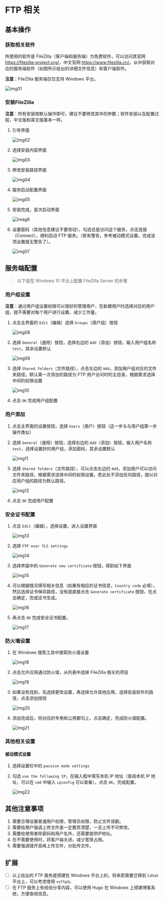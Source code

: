 # FTP 相关

## 基本操作

### 获取相关软件

所使用的软件是 FileZilla（客户端和服务端）为免费软件，可以访问其官网 <https://filezilla-project.org/>，中文官网 <https://www.filezilla.cn/>。从中获取对应的服务端软件（如图所示给出的详细文件信息）和客户端软件。

**注意**：FileZilla 服务端仅仅支持 Windows 平台。

![img01](../images/2020-06-17-FTP-Manual-01.png)

### 安装FileZilla

**注意**：所有安装按默认操作即可，建议不要修改其中的参数；软件安装以及配置过程，中文版和英文版基本一样。

1. 引导界面

   ![img02](../images/2020-06-17-FTP-Manual-02.png)

2. 选择安装内容界面

   ![img03](../images/2020-06-17-FTP-Manual-03.png)

3. 修改安装路径界面

   ![img04](../images/2020-06-17-FTP-Manual-04.png)

4. 服务启动配置界面

   ![img05](../images/2020-06-17-FTP-Manual-05.png)

5. 安装完成，首次启动界面

   ![imag6](../images/2020-06-17-FTP-Manual-06.png)

6. 设置密码（其他信息建议不要改动），勾选总是访问这个服务，点击连接（Connect），顺利启动 FTP 服务。（若有警告，参考被动模式设置，完成该项设置就无警告了）。

   ![img07](../images/2020-06-17-FTP-Manual-07.png)

## 服务端配置

> 以下是在 Windows 10 平台上配置 FileZilla Server 的步骤

### 用户组设置

**注意**：通过用户组设置权限可以很好的管理用户，在新建用户时选择对应的用户组，就不需要对每个用户进行设置，减少工作量。

1. 点击主界面的 `Edit`（编辑）选择 `Groups`（用户组）按钮

   ![img08](../images/2020-06-17-FTP-Manual-08.png)

2. 选择 `General`（通用）按钮，选择右边的 `Add`（添加）按钮，输入用户组名称 `test`，其余设置默认

   ![img09](../images/2020-06-17-FTP-Manual-09.png)

3. 选择 `Shared folders`（文件路径），点击左边的 `Add`，添加用户组对应的文件夹路径，默认第一次添加的路径为 FTP 用户访问时的主目录，根据需求选择中间的权限设置

   ![img10](../images/2020-06-17-FTP-Manual-10.png)

4. 点击 `OK` 完成用户组配置

### 用户添加

1. 点击主界面的设置按钮，选择 `Users`（用户）按钮（这一步与与用户组第一步操作类似）

2. 选择 `General`（通用）按钮，选择右边的 `Add`（添加）按钮，输入用户名称 `test`，选择设置好的用户组，添加密码，其余设置默认

   ![img11](../images/2020-06-17-FTP-Manual-11.png)

3. 选择 `Shared folders`（文件路径），可以点击左边的 `Add`，添加用户可以访问文件夹路径，根据需求选择中间的权限设置。若此处不添加任何路径，就以对应用户组的路径为默认路径。

   ![img12](../images/2020-06-17-FTP-Manual-12.png)

4. 点击 `OK` 完成用户配置

### 安全证书配置

1. 点击 `Edit`（编辑），选择设置，进入设置界面

   ![img13](../images/2020-06-17-FTP-Manual-13.png)

2. 选择 `FTP over TLS settings`

   ![img14](../images/2020-06-17-FTP-Manual-14.png)

3. 选择界面中的 `Generate new certificate` 按钮，得到如下界面

   ![img15](../images/2020-06-17-FTP-Manual-15.png)

4. 可以根据情况填写相关信息（如果有相应的证书信息，`Country code` 必填），然后选择证书保存路径，没有就直接点击 `Generate certificate` 按钮，在点击确定，完成证书生成。

   ![img16](../images/2020-06-17-FTP-Manual-16.png)

5. 再点击 `OK` 完成安全证书配置。

   ![img17](../images/2020-06-17-FTP-Manual-17.png)

### 防火墙设置

1. 在 Windows 搜索工具中搜索防火墙设置

   ![img18](../images/2020-06-17-FTP-Manual-18.png)

2. 点击允许应用通过防火墙，从列表中选择 FileZilla 相关的项目

   ![img19](../images/2020-06-17-FTP-Manual-19.png)

3. 如果没有找到，先选择更改设置，再选择允许其他应用，选择安装软件的路径，点击添加按钮

   ![img20](../images/2020-06-17-FTP-Manual-20.png)

4. 添加完成后，将对应的专用和公用都勾上，点击确定，完成防火墙配置。

   ![img21](../images/2020-06-17-FTP-Manual-21.png)

### 其他相关设置

#### 被动模式设置

1. 选择设置栏中的 `passive mode settings`

2. 勾选 `use the following IP`，在输入框中填写本机 IP 地址（查阅本机 IP 地址，可以在 `cmd` 中输入 `ipconfig` 可以查看），点击 `OK`，完成配置。

   ![img22](../images/2020-06-17-FTP-Manual-22.png)

## 其他注意事项

1. 需要合理设置普通用户权限，管理员权限，防止文件误删。
2. 需要给用户强调上传文件是一定要弄清楚，一旦上传不可修改。
3. 需要给使用者除密码和用户名外，还需要提供IP地址。
4. 在不需要使用时，将客户端关闭，减少宽带占用。
5. 需要强调错开高峰上传文件，分批传文件。

## 扩展

- [ ] 以上给出的 FTP 服务是搭建在 Windows 平台上的，将来若需要迁移到 Linux 平台上，可以考虑使用 `vsftpd`。
- [ ] 在 FTP 服务上有经验分享内容，可以使用 Hugo 在 Windows 上搭建博客系统，方便查阅信息。